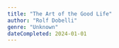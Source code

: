 ```yaml
---
title: "The Art of the Good Life"
author: "Rolf Dobelli"
genre: "Unknown"
dateCompleted: 2024-01-01
---
```


